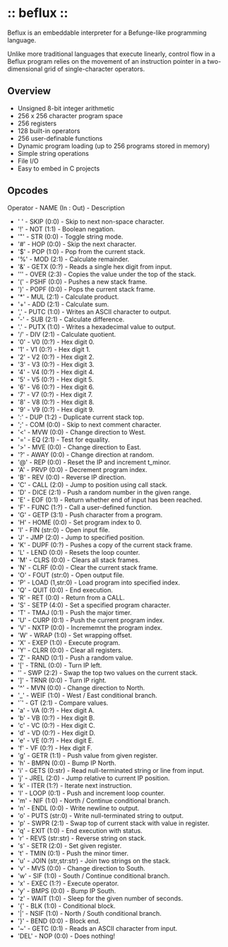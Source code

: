 :: beflux ::
============

Beflux is an embeddable interpreter for a Befunge-like programming language.

Unlike more traditional languages that execute linearly, control flow in a
Beflux program relies on the movement of an instruction pointer in a
two-dimensional grid of single-character operators.

Overview
--------
  * Unsigned 8-bit integer arithmetic
  * 256 x 256 character program space
  * 256 registers
  * 128 built-in operators
  * 256 user-definable functions
  * Dynamic program loading (up to 256 programs stored in memory)
  * Simple string operations
  * File I/O
  * Easy to embed in C projects

Opcodes
-------

Operator - NAME (In : Out) - Description

 * ' ' - SKIP (0:0) - Skip to next non-space character.
 * '!' - NOT (1:1) - Boolean negation.
 * '"' - STR (0:0) - Toggle string mode.
 * '#' - HOP (0:0) - Skip the next character.
 * '$' - POP (1:0) - Pop from the current stack.
 * '%' - MOD (2:1) - Calculate remainder.
 * '&' - GETX (0:?) - Reads a single hex digit from input.
 * ''' - OVER (2:3) - Copies the value under the top of the stack.
 * '(' - PSHF (0:0) - Pushes a new stack frame.
 * ')' - POPF (0:0) - Pops the current stack frame.
 * '\*' - MUL (2:1) - Calculate product.
 * '+' - ADD (2:1) - Calculate sum.
 * ',' - PUTC (1:0) - Writes an ASCII character to output.
 * '-' - SUB (2:1) - Calculate difference.
 * '.' - PUTX (1:0) - Writes a hexadecimal value to output.
 * '/' - DIV (2:1) - Calculate quotient.
 * '0' - V0 (0:?) - Hex digit 0.
 * '1' - V1 (0:?) - Hex digit 1.
 * '2' - V2 (0:?) - Hex digit 2.
 * '3' - V3 (0:?) - Hex digit 3.
 * '4' - V4 (0:?) - Hex digit 4.
 * '5' - V5 (0:?) - Hex digit 5.
 * '6' - V6 (0:?) - Hex digit 6.
 * '7' - V7 (0:?) - Hex digit 7.
 * '8' - V8 (0:?) - Hex digit 8.
 * '9' - V9 (0:?) - Hex digit 9.
 * ':' - DUP (1:2) - Duplicate current stack top.
 * ';' - COM (0:0) - Skip to next comment character.
 * '<' - MVW (0:0) - Change direction to West.
 * '=' - EQ (2:1) - Test for equality.
 * '>' - MVE (0:0) - Change direction to East.
 * '?' - AWAY (0:0) - Change direction at random.
 * '@' - REP (0:0) - Reset the IP and increment t_minor.
 * 'A' - PRVP (0:0) - Decrement program index.
 * 'B' - REV (0:0) - Reverse IP direction.
 * 'C' - CALL (2:0) - Jump to position using call stack.
 * 'D' - DICE (2:1) - Push a random number in the given range.
 * 'E' - EOF (0:1) - Return whether end of input has been reached.
 * 'F' - FUNC (1:?) - Call a user-defined function.
 * 'G' - GETP (3:1) - Push character from a program.
 * 'H' - HOME (0:0) - Set program index to 0.
 * 'I' - FIN (str:0) - Open input file.
 * 'J' - JMP (2:0) - Jump to specified position.
 * 'K' - DUPF (0:?) - Pushes a copy of the current stack frame.
 * 'L' - LEND (0:0) - Resets the loop counter.
 * 'M' - CLRS (0:0) - Clears all stack frames.
 * 'N' - CLRF (0:0) - Clear the current stack frame.
 * 'O' - FOUT (str:0) - Open output file.
 * 'P' - LOAD (1,str:0) - Load program into specified index.
 * 'Q' - QUIT (0:0) - End execution.
 * 'R' - RET (0:0) - Return from a CALL.
 * 'S' - SETP (4:0) - Set a specified program character.
 * 'T' - TMAJ (0:1) - Push the major timer.
 * 'U' - CURP (0:1) - Push the current program index.
 * 'V' - NXTP (0:0) - Incrememnt the program index.
 * 'W' - WRAP (1:0) - Set wrapping offset.
 * 'X' - EXEP (1:0) - Execute program.
 * 'Y' - CLRR (0:0) - Clear all registers.
 * 'Z' - RAND (0:1) - Push a random value.
 * '[' - TRNL (0:0) - Turn IP left.
 * '\' - SWP (2:2) - Swap the top two values on the current stack.
 * ']' - TRNR (0:0) - Turn IP right.
 * '^' - MVN (0:0) - Change direction to North.
 * '\_' - WEIF (1:0) - West / East conditional branch.
 * '\`' - GT (2:1) - Compare values.
 * 'a' - VA (0:?) - Hex digit A.
 * 'b' - VB (0:?) - Hex digit B.
 * 'c' - VC (0:?) - Hex digit C.
 * 'd' - VD (0:?) - Hex digit D.
 * 'e' - VE (0:?) - Hex digit E.
 * 'f' - VF (0:?) - Hex digit F.
 * 'g' - GETR (1:1) - Push value from given register.
 * 'h' - BMPN (0:0) - Bump IP North.
 * 'i' - GETS (0:str) - Read null-terminated string or line from input.
 * 'j' - JREL (2:0) - Jump relative to current IP position.
 * 'k' - ITER (1:?) - Iterate next instruction.
 * 'l' - LOOP (0:1) - Push and increment loop counter.
 * 'm' - NIF (1:0) - North / Continue conditional branch.
 * 'n' - ENDL (0:0) - Write newline to output.
 * 'o' - PUTS (str:0) - Write null-terminated string to output.
 * 'p' - SWPR (2:1) - Swap top of current stack with value in register.
 * 'q' - EXIT (1:0) - End execution with status.
 * 'r' - REVS (str:str) - Reverse string on stack.
 * 's' - SETR (2:0) - Set given register.
 * 't' - TMIN (0:1) - Push the minor timer.
 * 'u' - JOIN (str,str:str) - Join two strings on the stack.
 * 'v' - MVS (0:0) - Change direction to South.
 * 'w' - SIF (1:0) - South / Continue conditional branch.
 * 'x' - EXEC (1:?) - Execute operator.
 * 'y' - BMPS (0:0) - Bump IP South.
 * 'z' - WAIT (1:0) - Sleep for the given number of seconds.
 * '{' - BLK (1:0) - Conditional block.
 * '|' - NSIF (1:0) - North / South conditional branch.
 * '}' - BEND (0:0) - Block end.
 * '~' - GETC (0:1) - Reads an ASCII character from input.
 * 'DEL' - NOP (0:0) - Does nothing!
